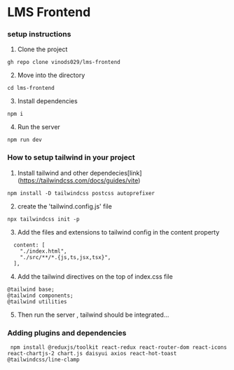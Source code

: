 # LMS Frontend

### setup instructions

1. Clone the project

```
gh repo clone vinods029/lms-frontend

```

2. Move into the directory

```
cd lms-frontend

```

3. Install dependencies


```
npm i

```

4. Run the server

```
npm run dev

```

### How to setup tailwind in your project

1. Install tailwind and other dependecies[link] 
(https://tailwindcss.com/docs/guides/vite)

```
npm install -D tailwindcss postcss autoprefixer
```

2. create the 'tailwind.config.js' file

```
npx tailwindcss init -p

```

3. Add the files and extensions to tailwind config in the content property

```
  content: [
    "./index.html",
    "./src/**/*.{js,ts,jsx,tsx}",
  ],

```

4. Add the tailwind directives on the top of index.css file

```
@tailwind base;
@tailwind components;
@tailwind utilities

```

5. Then run the server , tailwind should be integrated...

### Adding plugins and dependencies

```
 npm install @reduxjs/toolkit react-redux react-router-dom react-icons react-chartjs-2 chart.js daisyui axios react-hot-toast @tailwindcss/line-clamp

```